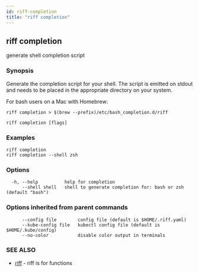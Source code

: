 ```yaml
---
id: riff-completion
title: "riff completion"
---
```

## riff completion

generate shell completion script

### Synopsis

Generate the completion script for your shell. The script is emitted on stdout
and needs to be placed in the appropriate directory on your system.

For bash users on a Mac with Homebrew:

    riff completion > $(brew --prefix)/etc/bash_completion.d/riff

```
riff completion [flags]
```

### Examples

```
riff completion
riff completion --shell zsh
```

### Options

```
  -h, --help          help for completion
      --shell shell   shell to generate completion for: bash or zsh (default "bash")
```

### Options inherited from parent commands

```
      --config file        config file (default is $HOME/.riff.yaml)
      --kube-config file   kubectl config file (default is $HOME/.kube/config)
      --no-color           disable color output in terminals
```

### SEE ALSO

* [riff](riff.md)	 - riff is for functions

